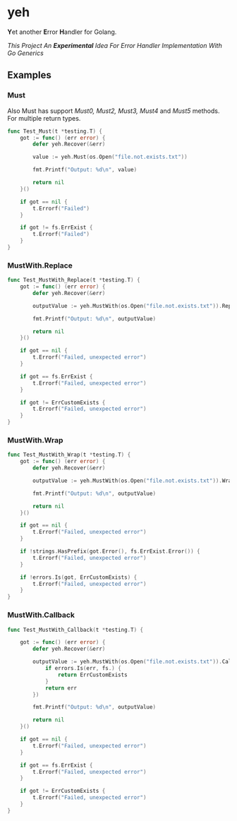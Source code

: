 # yeh
**Y**et another **E**rror **H**andler for Golang. 

*This Project An **Experimental** Idea For Error Handler Implementation With Go Generics*

## Examples

### Must

Also Must has support *Must0, Must2, Must3, Must4* and *Must5* methods. For multiple return types.

```go
func Test_Must(t *testing.T) {
	got := func() (err error) {
		defer yeh.Recover(&err)

		value := yeh.Must(os.Open("file.not.exists.txt"))

		fmt.Printf("Output: %d\n", value)

		return nil
	}()

	if got == nil {
		t.Errorf("Failed")
	}

	if got != fs.ErrExist {
		t.Errorf("Failed")
	}
}
```

### MustWith.Replace
```go
func Test_MustWith_Replace(t *testing.T) {
	got := func() (err error) {
		defer yeh.Recover(&err)

		outputValue := yeh.MustWith(os.Open("file.not.exists.txt")).Replace(ErrCustomExists)

		fmt.Printf("Output: %d\n", outputValue)

		return nil
	}()

	if got == nil {
		t.Errorf("Failed, unexpected error")
	}

	if got == fs.ErrExist {
		t.Errorf("Failed, unexpected error")
	}

	if got != ErrCustomExists {
		t.Errorf("Failed, unexpected error")
	}
}
```

### MustWith.Wrap
```go
func Test_MustWith_Wrap(t *testing.T) {
	got := func() (err error) {
		defer yeh.Recover(&err)

		outputValue := yeh.MustWith(os.Open("file.not.exists.txt")).Wrap(ErrCustomExists)

		fmt.Printf("Output: %d\n", outputValue)

		return nil
	}()

	if got == nil {
		t.Errorf("Failed, unexpected error")
	}

	if !strings.HasPrefix(got.Error(), fs.ErrExist.Error()) {
		t.Errorf("Failed, unexpected error")
	}

	if !errors.Is(got, ErrCustomExists) {
		t.Errorf("Failed, unexpected error")
	}
}
```

### MustWith.Callback
```go
func Test_MustWith_Callback(t *testing.T) {

	got := func() (err error) {
		defer yeh.Recover(&err)

		outputValue := yeh.MustWith(os.Open("file.not.exists.txt")).Callback(func(err error) error {
			if errors.Is(err, fs.) {
				return ErrCustomExists
			}
			return err
		})

		fmt.Printf("Output: %d\n", outputValue)

		return nil
	}()

	if got == nil {
		t.Errorf("Failed, unexpected error")
	}

	if got == fs.ErrExist {
		t.Errorf("Failed, unexpected error")
	}

	if got != ErrCustomExists {
		t.Errorf("Failed, unexpected error")
	}
}
```
